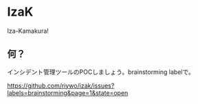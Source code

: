 IzaK
====

Iza-Kamakura!

## 何？
インシデント管理ツールのPOCしましょう。brainstorming labelで。

https://github.com/riywo/izak/issues?labels=brainstorming&page=1&state=open
